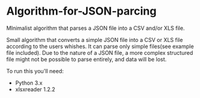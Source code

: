 # Algorithm-for-JSON-parcing
MInimalist algorithm that parses a JSON file into a CSV  and/or XLS file.

Small algorithm that converts a simple JSON file into a CSV or XLS file according to the users whishes. It can parse only simple files(see example file included). Due to the nature of a JSON file, a more complex structured file might not be possible to parse entirely, and data will be lost.

To run this you'll need: <br/>
* Python 3.x
* xlsxreader 1.2.2
